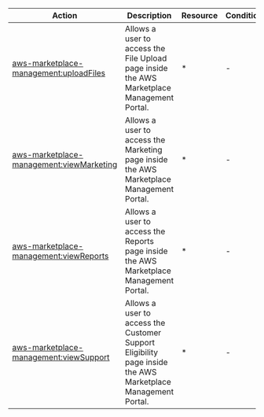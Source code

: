 | Action | Description | Resource | Condition |
| --- | --- | --- | --- |
| [aws-marketplace-management:uploadFiles](https://docs.aws.amazon.com/IAM/latest/UserGuide/list_aws-marketplace-management.html) | Allows a user to access the File Upload page inside the AWS Marketplace Management Portal. | * | - |
| [aws-marketplace-management:viewMarketing](https://docs.aws.amazon.com/IAM/latest/UserGuide/list_aws-marketplace-management.html) | Allows a user to access the Marketing page inside the AWS Marketplace Management Portal. | * | - |
| [aws-marketplace-management:viewReports](https://docs.aws.amazon.com/IAM/latest/UserGuide/list_aws-marketplace-management.html) | Allows a user to access the Reports page inside the AWS Marketplace Management Portal.| * | - |
| [aws-marketplace-management:viewSupport](https://docs.aws.amazon.com/IAM/latest/UserGuide/list_aws-marketplace-management.html) | Allows a user to access the Customer Support Eligibility page inside the AWS Marketplace Management Portal. | * | - |
